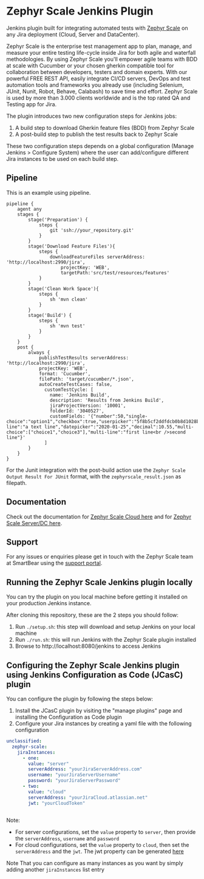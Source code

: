 # Zephyr Scale Jenkins Plugin

Jenkins plugin built for integrating automated tests with [Zephyr Scale](https://marketplace.atlassian.com/apps/1213259/zephyr-scale-test-management-for-jira) 
on any Jira deployment (Cloud, Server and DataCenter).

Zephyr Scale is the enterprise test management app to plan, manage, and measure your entire testing life-cycle inside Jira for both agile and waterfall methodologies. 
By using Zephyr Scale you'll empower agile teams with BDD at scale with Cucumber or your chosen gherkin compatible tool for collaboration between developers, 
testers and domain experts. With our powerful FREE REST API, easily integrate CI/CD servers, DevOps and test automation tools and frameworks you already use 
(including Selenium, JUnit, Nunit, Robot, Behave, Calabash) to save time and effort. 
Zephyr Scale is used by more than 3.000 clients worldwide and is the top rated QA and Testing app for Jira.

The plugin introduces two new configuration steps for Jenkins jobs:

1. A build step to download Gherkin feature files (BDD) from Zephyr Scale
1. A post-build step to publish the test results back to Zephyr Scale

These two configuration steps depends on a global configuration (Manage Jenkins > Configure System)
where the user can add/configure different Jira instances to be used on each build step.

## Pipeline

This is an example using pipeline.

```
pipeline {
    agent any
    stages {
        stage('Preparation') {
            steps {
                git 'ssh://your_repository.git'
            }
        }
        stage('Download Feature Files'){
            steps {
                downloadFeatureFiles serverAddress: 'http://localhost:2990/jira',
                    projectKey: 'WEB',
                    targetPath:'src/test/resources/features'
            }
        }
        stage('Clean Work Space'){
            steps {
                sh 'mvn clean'
            }
        }
        stage('Build') {
            steps {
                sh 'mvn test'
            }
        }
    }
    post {
        always {
            publishTestResults serverAddress: 'http://localhost:2990/jira',
            projectKey: 'WEB', 
            format: 'Cucumber', 
            filePath: 'target/cucumber/*.json', 
            autoCreateTestCases: false, 
              customTestCycle: [
                name: 'Jenkins Build',
                description: 'Results from Jenkins Build', 
                jiraProjectVersion: '10001', 
                folderId: '3040527', 
                customFields: '{"number":50,"single-choice":"option1","checkbox":true,"userpicker":"5f8b5cf2ddfdcb0b8d1028bb","single-line":"a text line","datepicker":"2020-01-25","decimal":10.55,"multi-choice":["choice1","choice3"],"multi-line":"first line<br />second line"}'
              ]
        }
    }
}

```

For the Junit integration with the post-build action use the `Zephyr Scale Output Result For JUnit` format, with the `zephyrscale_result.json` as filepath.

## Documentation

Check out the documentation for [Zephyr Scale Cloud here](https://support.smartbear.com/zephyr-scale-cloud/docs/api-and-test-automation/jenkins-integration.html) and 
for [Zephyr Scale Server/DC here](https://support.smartbear.com/zephyr-scale-server/docs/test-automation/integrations/jenkins.html).

## Support

For any issues or enquiries please get in touch with the Zephyr Scale team at SmartBear using the [support portal](https://smartbear.atlassian.net/servicedesk/customer/portals).


## Running the Zephyr Scale Jenkins plugin locally

You can try the plugin on you local machine before getting it installed on your production Jenkins instance.

After cloning this repository, these are the 2 steps you should follow:
1. Run `./setup.sh`: this step will download and setup Jenkins on your local machine
2. Run `./run.sh`: this will run Jenkins with the Zephyr Scale plugin installed
3. Browse to http://localhost:8080/jenkins to access Jenkins

## Configuring the Zephyr Scale Jenkins plugin using Jenkins Configuration as Code (JCasC) plugin
You can configure the plugin by following the steps below:
1. Install the JCasC plugin by visiting the "manage plugins" page and installing the Configuration as Code plugin
2. Configure your Jira instances by creating a yaml file with the following configuration
```yaml
unclassified:
  zephyr-scale:
    jiraInstances:
      - one:
        value: "server"
        serverAddress: "yourJiraServerAddress.com"
        username: "yourJiraServerUsername"
        password: "yourJiraServerPassword"
      - two:
        value: "cloud"
        serverAddress: "yourJiraCloud.atlassian.net"
        jwt: "yourCloudToken"
        
```
Note: 
- For server configurations, set the `value` property to `server`, then provide the `serverAddress`, `username` and `password` 
- For cloud configurations, set the `value` property to `cloud`, then set the `serverAddress` and the `jwt`. The jwt property can be generated [here](https://support.smartbear.com/zephyr-scale-cloud/docs/rest-api/generating-api-access-tokens.html)

Note That you can configure as many instances as you want by simply adding another `jiraInstances` list entry

